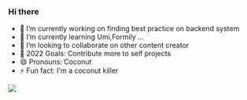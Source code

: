 ### Hi there
- 🔭 I’m currently working on finding best practice on backend system
- 🌱 I’m currently learning Umi,Formily  ...
- 👯 I’m looking to collaborate on other content creator
- 🎯 2022 Goals: Contribute more to self projects
- 😄 Pronouns: Coconut
- ⚡ Fun fact: I'm a coconut killer
<div>
<img align="left" src="https://github-readme-stats.vercel.app/api?username=mocha-opts&show_icons=true&theme=buefy&count_private=true&hide_border=true&cache_seconds=1900"/>

<!-- <img align="right"  src="https://github-readme-stats.vercel.app/api/top-langs/?username=mocha-opts&layout=compact"/> -->
</div>



<!-- ![Coconut's GitHub stats](https://github-readme-stats.vercel.app/api?username=mocha-opts&show_icons=true&theme=buefy&count_private=true&hide_border=true&cache_seconds=1900) -->


<!-- ![Coconut's GitHub top-langs](https://github-readme-stats.vercel.app/api/top-langs/?username=mocha-opts&layout=compact) -->



<!--
**code123-tech/code123-tech** is a ✨ _special_ ✨ repository because its `README.md` (this file) appears on your GitHub profile.

Here are some ideas to get you started:

- 🔭 I’m currently working on ...
- 🌱 I’m currently learning ...
- 👯 I’m looking to collaborate on ...
- 🤔 I’m looking for help with ...
- 💬 Ask me about ...
- 📫 How to reach me: ...
- 😄 Pronouns: ...
- ⚡ Fun fact: ...
-->

<!--
![](https://komarev.com/ghpvc/?username=mocha-opts&style=flat-square&label=VIEWS)
![](https://hit.yhype.me/github/profile?user_id=53444217)
-->
